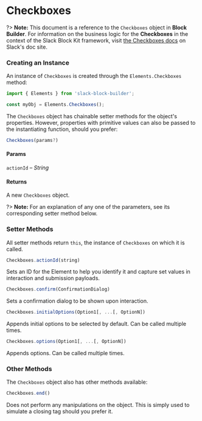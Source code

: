 # Checkboxes

?> **Note:** This document is a reference to the `Checkboxes` object in **Block Builder**. For information on the business logic for the **Checkboxes** in the context of the Slack Block Kit framework, visit [the Checkboxes docs](https:&#x2F;&#x2F;api.slack.com&#x2F;reference&#x2F;block-kit&#x2F;block-elements#checkboxes) on Slack's doc site.

### Creating an Instance 

An instance of `Checkboxes` is created through the `Elements.Checkboxes` method:

```javascript
import { Elements } from 'slack-block-builder';

const myObj = Elements.Checkboxes();
```


The `Checkboxes` object has chainable setter methods for the object's properties. However, properties with primitive values can also be passed to the instantiating function, should you prefer:

```javascript
Checkboxes(params?)
```

#### Params

`actionId` – *String*

#### Returns

A new `Checkboxes` object.

?> **Note:** For an explanation of any one of the parameters, see its corresponding setter method below.

### Setter Methods

All setter methods return `this`, the instance of `Checkboxes` on which it is called.

```javascript
Checkboxes.actionId(string)
```

Sets an ID for the Element to help you identify it and capture set values in interaction and submission payloads.
```javascript
Checkboxes.confirm(ConfirmationDialog)
```

Sets a confirmation dialog to be shown upon interaction.
```javascript
Checkboxes.initialOptions(Option1[, ...[, OptionN])
```

Appends initial options to be selected by default. Can be called multiple times.
```javascript
Checkboxes.options(Option1[, ...[, OptionN])
```

Appends options. Can be called multiple times.


### Other Methods

The `Checkboxes` object also has other methods available:

```javascript
Checkboxes.end()
```

Does not perform any manipulations on the object. This is simply used to simulate a closing tag should you prefer it.

